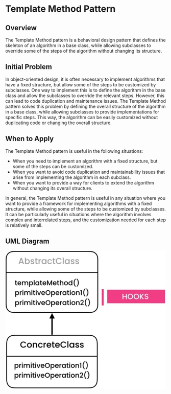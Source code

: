 # Template Method Pattern
## Overview
The Template Method pattern is a behavioral design pattern that defines the skeleton of an algorithm in a base class, while allowing subclasses to override some of the steps of the algorithm without changing its structure.

## Initial Problem
In object-oriented design, it is often necessary to implement algorithms that have a fixed structure, but allow some of the steps to be customized by subclasses. One way to implement this is to define the algorithm in the base class and allow the subclasses to override the relevant steps. However, this can lead to code duplication and maintenance issues. The Template Method pattern solves this problem by defining the overall structure of the algorithm in a base class, while allowing subclasses to provide implementations for specific steps. This way, the algorithm can be easily customized without duplicating code or changing the overall structure.

## When to Apply
The Template Method pattern is useful in the following situations:

* When you need to implement an algorithm with a fixed structure, but some of the steps can be customized.
* When you want to avoid code duplication and maintainability issues that arise from implementing the algorithm in each subclass.
* When you want to provide a way for clients to extend the algorithm without changing its overall structure.

In general, the Template Method pattern is useful in any situation where you want to provide a framework for implementing algorithms with a fixed structure, while allowing some of the steps to be customized by subclasses. It can be particularly useful in situations where the algorithm involves complex and interrelated steps, and the customization needed for each step is relatively small.

## UML Diagram

![Alt text](/src/behavioral/templatemethod/UML.jpg)
